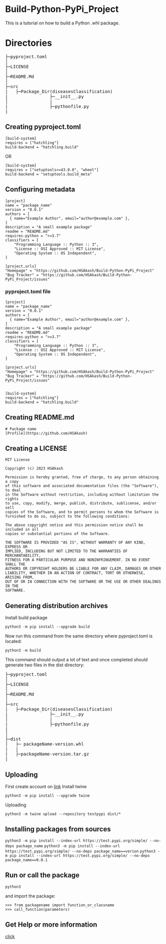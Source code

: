 # Build-Python-PyPi_Project

This is a tutorial on how to build a Python .whl package.

# Directories
<pre>
├─pyproject.toml  
│
├─LICENSE
│
├─README.Md
│
├─src
|   ├─Package_Dir(diseasesClassification)
|                ├─__init__.py
│                |
|                ├─pythonfile.py
|
</pre>


## Creating pyproject.toml
```
[build-system]
requires = ["hatchling"]
build-backend = "hatchling.build"
```
OR
```
[build-system]
requires = ["setuptools>=43.0.0", "wheel"]
build-backend = "setuptools.build_meta"
```

## Configuring metadata

```
[project]
name = "package_name"
version = "0.0.1"
authors = [
  { name="Example Author", email="author@example.com" },
]
description = "A small example package"
readme = "README.md"
requires-python = ">=3.7"
classifiers = [
    "Programming Language :: Python :: 3",
    "License :: OSI Approved :: MIT License",
    "Operating System :: OS Independent",
]

[project.urls]
"Homepage" = "https://github.com/HSAkash/Build-Python-PyPi_Project"
"Bug Tracker" = "https://github.com/HSAkash/Build-Python-PyPi_Project/issues"
```


### pyproject.toml file
```
[project]
name = "package_name"
version = "0.0.1"
authors = [
  { name="Example Author", email="author@example.com" },
]
description = "A small example package"
readme = "README.md"
requires-python = ">=3.7"
classifiers = [
    "Programming Language :: Python :: 3",
    "License :: OSI Approved :: MIT License",
    "Operating System :: OS Independent",
]

[project.urls]
"Homepage" = "https://github.com/HSAkash/Build-Python-PyPi_Project"
"Bug Tracker" = "https://github.com/HSAkash/Build-Python-PyPi_Project/issues"


[build-system]
requires = ["hatchling"]
build-backend = "hatchling.build"
```


## Creating README.md

```
# Package name
[Profile](https://github.com/HSAkash)
```

## Creating a LICENSE

```
MIT License

Copyright (c) 2023 HSAkash

Permission is hereby granted, free of charge, to any person obtaining a copy
of this software and associated documentation files (the "Software"), to deal
in the Software without restriction, including without limitation the rights
to use, copy, modify, merge, publish, distribute, sublicense, and/or sell
copies of the Software, and to permit persons to whom the Software is
furnished to do so, subject to the following conditions:

The above copyright notice and this permission notice shall be included in all
copies or substantial portions of the Software.

THE SOFTWARE IS PROVIDED "AS IS", WITHOUT WARRANTY OF ANY KIND, EXPRESS OR
IMPLIED, INCLUDING BUT NOT LIMITED TO THE WARRANTIES OF MERCHANTABILITY,
FITNESS FOR A PARTICULAR PURPOSE AND NONINFRINGEMENT. IN NO EVENT SHALL THE
AUTHORS OR COPYRIGHT HOLDERS BE LIABLE FOR ANY CLAIM, DAMAGES OR OTHER
LIABILITY, WHETHER IN AN ACTION OF CONTRACT, TORT OR OTHERWISE, ARISING FROM,
OUT OF OR IN CONNECTION WITH THE SOFTWARE OR THE USE OR OTHER DEALINGS IN THE
SOFTWARE.
```


## Generating distribution archives
Install build package
```
python3 -m pip install --upgrade build
```

Now run this command from the same directory where pyproject.toml is located:
```
python3 -m build
```

This command should output a lot of text and once completed should generate two files in the dist directory:

<pre>
├─pyproject.toml  
│
├─LICENSE
│
├─README.Md
│
├─src
|   ├─Package_Dir(diseasesClassification)
|                ├─__init__.py
│                |
|                ├─pythonfile.py
|
│
├─dist
│   ├─ packageName-version.whl
|   |
|   ├─packageName-version.tar.gz
|
</pre>

## Uploading 
First create account on [link]( https://test.pypi.org)
Install twine
```
python3 -m pip install --upgrade twine
```
Uploading
```
python3 -m twine upload --repository testpypi dist/*
```

## Installing packages from sources
```python3 -m pip install --index-url https://test.pypi.org/simple/ --no-deps package_name```
```python3 -m pip install --index-url https://test.pypi.org/simple/ --no-deps package_name==verion```
```python3 -m pip install --index-url https://test.pypi.org/simple/ --no-deps package_name==0.0.1```


## Run or call the package
```
python3
```
and import the package:
```
>>> from packagename import function_or_classname
>>> call_function(parameters)
```

## Get Help or more information
[click](https://packaging.python.org/en/latest/tutorials/packaging-projects/)